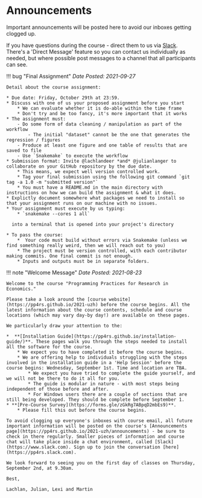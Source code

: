 # Announcements

Important announcements will be posted here to avoid our inboxes getting clogged up.

If you have questions during the course - direct them to us via [Slack](https://pp4rs.slack.com). There's a 'Direct Message' feature so you can contact us individually as needed, but where possible post messages to a channel that all participants can see.


!!! bug "Final Assignment"
    *Date Posted: 2021-09-27*

    Detail about the course assignment:

    * Due date: Friday, October 29th at 23:59.
    * Discuss with one of us your proposed assignment before you start
        * We can evaluate whether it is do-able within the time frame
        * Don't try and be too fancy, it's more important that it works
    * The assignment must:
        - Do some form of data cleaning / manipulation as part of the workflow
            - The initial "dataset" cannot be the one that generates the regression / figures
        - Produce at least one figure and one table of results that are saved to file
        - Use `Snakemake` to execute the workflow
    * Submission format: Invite @lachlandeer *and* @julianlanger to collaborate on your GitHub repository by the due date.
        * This means, we expect well version controlled work.
        * Tag your final submission using the following git command `git tag -a 1.0 -m "submitted version"`
        * You must have a README.md in the main directory with instructions on how we can build the assignment & what it does.
    * Explictly document somewhere what packages we need to install so that your assignment runs on our machine with no issues.
    * Your assignment must execute by us typing:
        * `snakemake --cores 1 all`
  
      into a terminal that is opened into your project's directory
    
    * To pass the course:
        *  Your code must build without errors via Snakemake (unless we find something really weird, then we will reach out to you)
        * The project must be version controlled, with each contributor making commits. One final commit is not enough.
        * Inputs and outputs must be in separate folders.

!!! note "Welcome Message"
    *Date Posted: 2021-08-23*

    Welcome to the course "Programming Practices for Research in Economics."

    Please take a look around the [course website](https://pp4rs.github.io/2021-uzh) before the course begins. All the latest information about the course contents, schedule and course locations (which may vary day-by day!) are available on these pages.

    We particularly draw your attention to the:

    *  **[Installation Guide](https://pp4rs.github.io/installation-guide/)**. These pages walk you through the steps needed to install all the software for the course.
        * We expect you to have completed it before the course begins.
        * We are offering help to individuals struggling with the steps involved in the installation guide in a 'Help Session' before the course begins: Wednesday, September 1st. Time and location are TBA.
            * We expect you have tried to complete the guide yourself, and we will not be there to do it all for you.
            * The guide is modular in nature - with most steps being independent of those before and after.
            * For Windows users there are a couple of sections that are still being developed. They should be complete before September 1.
    * **[Pre-Course Survey](https://forms.gle/zGkRg7ABpqD2mbEs9)**.
        * Please fill this out before the course begins.

    To avoid clogging up everyone's inboxes with course email, all future important information will be posted on the course's [Announcements page](https://pp4rs.github.io/2021-uzh/announcements) - be sure to check in there regularly. Smaller pieces of information and course chat will take place inside a chat environment, called [Slack](https://www.slack.com). Sign up to join the conversation [here](https://pp4rs.slack.com).

    We look forward to seeing you on the first day of classes on Thursday, September 2nd, at 9.30am.

    Best,

    Lachlan, Julian, Lexi and Martin

<!-- HERE IS AN EXAMPLE NOTE BOX -->
<!-- !!! note "YOUR NOTE NAME"
    *Date Posted: YOUR DATE*
    YOUR TEXT -->
